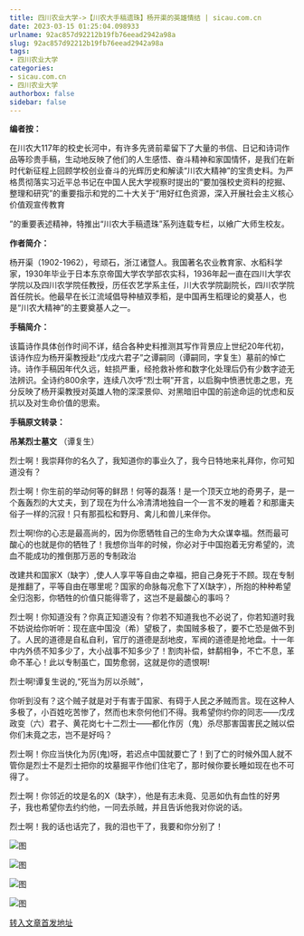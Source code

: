 ```yaml
---
title: 四川农业大学->【川农大手稿遗珠】杨开渠的英雄情结 | sicau.com.cn
date: 2023-03-15 01:25:04.098933
urlname: 92ac857d92212b19fb76eead2942a98a
slug: 92ac857d92212b19fb76eead2942a98a
tags: 
- 四川农业大学
categories:
- sicau.com.cn
- 四川农业大学
authorbox: false
sidebar: false
---
```

**编者按：**

在川农大117年的校史长河中，有许多先贤前辈留下了大量的书信、日记和诗词作品等珍贵手稿，生动地反映了他们的人生感悟、奋斗精神和家国情怀，是我们在新时代新征程上回顾学校创业奋斗的光辉历史和解读“川农大精神”的宝贵史料。为严格贯彻落实习近平总书记在中国人民大学视察时提出的“要加强校史资料的挖掘、整理和研究”的重要指示和党的二十大关于“用好红色资源，深入开展社会主义核心价值观宣传教育
<!--more-->
”的重要表述精神，特推出“川农大手稿遗珠”系列连载专栏，以飨广大师生校友。

**作者简介：**

杨开渠（1902-1962），号顽石，浙江诸暨人。我国著名农业教育家、水稻科学家，1930年毕业于日本东京帝国大学农学部农实科，1936年起一直在四川大学农学院以及四川农学院任教授，历任农艺学系主任，川大农学院副院长，四川农学院首任院长。他最早在长江流域倡导种植双季稻，是中国再生稻理论的奠基人，也是“川农大精神”的主要奠基人之一。

**手稿简介：**

该篇诗作具体创作时间不详，结合各种史料推测其写作背景应上世纪20年代初，该诗作应为杨开渠教授赴“戊戌六君子”之谭嗣同（谭嗣同，字复生）墓前的悼亡诗。诗作手稿因年代久远，蛀损严重，经抢救补修和数字化处理后仍有少数字迹无法辨识。全诗约800余字，连续八次呼“烈士啊”开言，以启胸中愤懑忧患之思，充分反映了杨开渠教授对英雄人物的深深景仰、对黑暗旧中国的前途命运的忧虑和反抗以及对生命价值的思索。

**手稿原文转录：**

**吊某烈士墓文** （谭复生）

烈士啊！我崇拜你的名久了，我知道你的事业久了，我今日特地来礼拜你，你可知道没有？

烈士啊！你生前的举动何等的鲜昂！何等的磊落！是一个顶天立地的奇男子，是一个轰轰烈的大丈夫，到了现在为什么冷清清地独自一个一言不发的睡着？和那庸夫俗子一样的沉寂！只有那孤松和野月、禽儿和兽儿来伴你。

烈士啊!你的心志是最高尚的，因为你愿牺牲自己的生命为大众谋幸福。然而最可酸心的也就是你的牺牲了！我想你当年的时候，你必对于中国抱着无穷希望的，流血不能成功的推倒那万恶的专制政治

改建共和国家X（缺字）,使人人享平等自由之幸福，把自己身死于不顾。现在专制是推翻了，平等自由在哪里呢？国家的命脉每况愈下了X(缺字），所抱的种种希望全归泡影，你牺牲的价值只能得零了，这岂不是最酸心的事吗？

烈士啊！你知道没有？你真正知道没有？你若不知道我也不必说了，你若知道时我不妨说给你听听：现在底中国没（希）望极了，卖国贼多极了，要不亡恐是做不到了。人民的道德是自私自利，官厅的道德是刮地皮，军阀的道德是抢地盘。十一年中内外债不知多少了，大小战事不知多少了！割肉补偿，蚌鹬相争，不亡不息，革命不革心！此以专制虽亡，国势愈弱，这就是你的遗恨啊!

烈士啊!谭复生说的,“死当为厉以杀贼”，

你听到没有？这个贼子就是对于有害于国家、有碍于人民之矛贼而言。现在这种人多极了，小百姓吃苦惨了，然而也末奈何他们不得。我希望你约你的同志——戊戌政变（六）君子、黄花岗七十二烈士——都化作厉（鬼）杀尽那害国害民之贼以偿你们未竟之志，岂不是好吗？

烈士啊！你应当快化为厉(鬼)呀，若迟点中国就要亡了！到了亡的时候外国人就不管你是烈士不是烈士把你的坟墓掘平作他们住宅了，那时候你要长睡如现在也不可得了。

烈士啊！你邻近的坟是名的X（缺字），他是有志未竟、见恶如仇有血性的好男子，我也希望你去约约他，一同去杀贼，并且告诉他我对你说的话。

烈士啊！我的话也话完了，我的泪也干了，我要和你分别了！

![图](https://news.sicau.edu.cn/__local/4/1B/E7/5DD1A23C289368803ECDC6FC312_67B8AB47_5F908.jpg)

![图](https://news.sicau.edu.cn/__local/D/C9/01/8A7E60A35E8858D6E1AA3AE88F0_B19B6020_6B437.jpg)

![图](https://news.sicau.edu.cn/__local/6/B3/BE/DA8A1BB79F4940FC2902E34E30A_C1F59A8F_6CA17.jpg)

![图](https://news.sicau.edu.cn/__local/3/A5/11/82FF7700CD6E7F99F2F8237C5D4_BBA5DE03_701E7.jpg)

[转入文章首发地址](https://news.sicau.edu.cn/info/1078/71388.htm)
